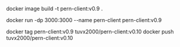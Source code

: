  docker image build -t pern-client:v0.9 .
 
 docker run -dp 3000:3000 --name pern-client  pern-client:v0.9


docker tag pern-client:v0.9 tuvx2000/pern-client:v0.10
docker push tuvx2000/pern-client:v0.10
